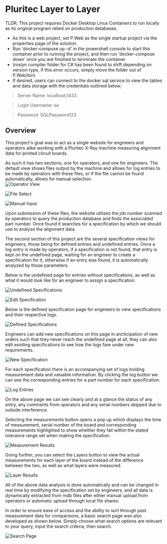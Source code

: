 # Pluritec Layer to Layer

TLDR; This project requires Docker Desktop Linux Containers to run locally as its original program relied on production databases. 

  - As this is a web project, set P.Web as the single startup project via the properties page of the solution.
  - Run 'docker-compose up -d' in the powershell console to start this container prior to running the project, and then run 'docker-compose down' once you are finished to terminate the container.
  - (roslyn compiler folder for C# has been found to shift depending on version type, if this error occurs, simply move the folder out of P.Web/bin)
  - If desired, users can connect to the docker sql service to view the tables and data storage with the credentials outlined below;
    
>Server Name: localhost,1433

>Login Username: sa

>Password: SQLPassword123

## Overview

This project's goal was to act as a single website for engineers and operators alike working with a Pluritec X-Ray machine measuring alignment data for printed circuit boards.

As such it has two sections, one for operators, and one for engineers. The default view shows files output by the machine and allows for log entries to be made by operators with these files, or if the file cannot be found automatically, allows for manual selection.\
![Operator View](Images/pluritecMain.png)

![File Select](Images/pluritecSelect.png)

![Manual Input](Images/pluritecManual.png)

Upon submission of these files, the website utilizes the job number scanned by operators to query the production database and finds the associated part number. Once found it searches for a specification by which we should use to analyze the alignment data.

The second section of this project are the several specification views for engineers, those being for defined entries and undefined entries. Once a log entry is made by operators, if a specification is not found, that entry is kept on the undefined page, waiting for an engineer to create
a specification for it, otherwise if an entry was found, it is automatically analyzed by those parameters.

Below is the undefined page for entries without specifications, as well as what it would look like for an engineer to assign a specification.

![Undefined Specifications](Images/pluritecUndefined.png)

![Edit Specification](Images/pluritecSpecification.png)

Below is the defined specification page for engineers to view specifications and their respective logs.

![Defined Specifications](Images/pluritecDefined.png)

Engineers can add new specifications on this page in ancticipation of new orders such that they never reach the undefined page at all, they can also edit existing specifications to see how the logs fare under new requirements.

![New Specification](Images/pluritecNewSpec.png)

For each specification there is an accompanying set of logs holding measurement data and valuable information. By clicking the log button we can see the corresponding entries for a part number for each specification.

![Log Entries](Images/pluritecEntry.png)

On the above page we can see clearly and at a glance the status of any entry, any comments from operators and any serial numbers skipped due to outside interference.

Selecting the measurements button opens a pop up which displays the time of measurement, serial number of the board and corresponding measurements highlighted to show whether they fall within the stated tolerance range set when making the specification.

![Measurement Results](Images/pluritecResults.png)

Going further, you can select the Layers button to view the actual measurements for each layer of the board instead of the difference between the two, as well as what layers were measured.

![Layer Results](Images/pluritecLayers.png)

All of the above data analysis is done automatically and can be changed in real time by modifying the specification set by engineers, and all data is dynamically extracted from mdb files after either manual upload from operators or automatic upload through local file shares.

In order to ensure ease of access and the ability to sort through past measurement data for comparisons, a basic search page was also developed as shown below. Simply choose what search options are relevant to your query, input the search criteria, then search.

![Search Page](Images/pluritecSearch.png)
